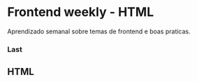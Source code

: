 # Frontend weekly - HTML
Aprendizado semanal sobre temas de frontend e boas praticas.

### Last 

## HTML
